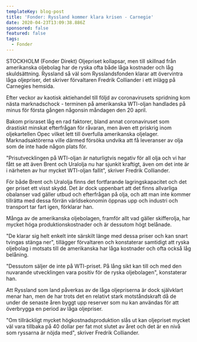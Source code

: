 ```yaml
---
templateKey: blog-post
title: 'Fonder: Ryssland kommer klara krisen - Carnegie'
date: 2020-04-23T13:09:38.886Z
sponsored: false
featured: false
tags:
  - Fonder
---
```

STOCKHOLM (Fonder Direkt) Oljepriset kollapsar, men till skillnad från amerikanska oljebolag har de ryska ofta både låga kostnader och låg skuldsättning. Ryssland så väl som Rysslandsfonden klarar att övervintra låga oljepriser, det skriver förvaltaren Fredrik Colliander i ett inlägg på Carnegies hemsida.

Efter veckor av kaotisk aktiehandel till följd av coronavirusets spridning kom nästa marknadschock - terminen på amerikanska WTI-oljan handlades på minus för första gången någonsin måndagen den 20 april.

Bakom prisraset låg en rad faktorer, bland annat coronaviruset som drastiskt minskat efterfrågan för råvaran, men även ett priskrig inom oljekartellen Opec vilket lett till överfulla amerikanska oljelager. Marknadsaktörerna ville därmed försöka undvika att få leveranser av olja som de inte hade någon plats för.

"Prisutvecklingen på WTI-oljan är naturligtvis negativ för all olja och vi har fått se att även Brent och Uralolja nu har sjunkit kraftigt, även om det inte är i närheten av hur mycket WTI-oljan fallit", skriver Fredrik Colliander.

För både Brent och Uralolja finns det fortfarande lagringskapacitet och det ger priset ett visst skydd. Det är dock uppenbart att det finns allvarliga obalanser vad gäller utbud och efterfrågan på olja, och att man inte kommer tillrätta med dessa förrän världsekonomin öppnas upp och industri och transport tar fart igen, förklarar han.

Många av de amerikanska oljebolagen, framför allt vad gäller skifferolja, har mycket höga produktionskostnader och är dessutom högt belånade.

"De klarar sig helt enkelt inte särskilt länge med dessa priser och kan snart tvingas stänga ner", tillägger förvaltaren och konstaterar samtidigt att ryska oljebolag i motsats till de amerikanska har låga kostnader och ofta också låg belåning.

"Dessutom säljer de inte på WTI-priset. På lång sikt kan till och med den nuvarande utvecklingen vara positiv för de ryska oljebolagen", konstaterar han.

Att Ryssland som land påverkas av de låga oljepriserna är dock självklart menar han, men de har trots det en relativt stark motståndskraft då de under de senaste åren byggt upp reserver som nu kan användas för att överbrygga en period av låga oljepriser.

"Om tillräckligt mycket högkostnadsproduktion slås ut kan oljepriset mycket väl vara tillbaka på 40 dollar per fat mot slutet av året och det är en nivå som ryssarna är nöjda med", skriver Fredrik Colliander.